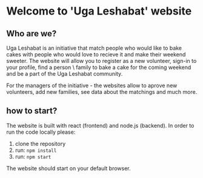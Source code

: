 # Welcome to 'Uga Leshabat' website

## Who are we?
Uga Leshabat is an initiative that match people who would like to bake cakes with people who would love to recieve it and make their weekend sweeter.
The website will allow you to register as a new volunteer, sign-in to your profile, find a person \ family to bake a cake for the coming weekend and be a part of the Uga Leshabat community.

For the managers of the initiative - the websites allow to aprove new volunteers, add new families, see data about the matchings and much more.

## how to start?
The website is built with react (frontend) and node.js (backend).
In order to run the code locally please:
1. clone the repository
2. run: `npm install`
3. run: `npm start`  
  
The website should start on your default browser.



